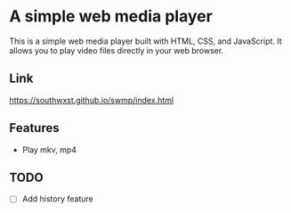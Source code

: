 # A simple web media player
This is a simple web media player built with HTML, CSS, and JavaScript. It allows you to play video files directly in your web browser.
## Link
https://southwxst.github.io/swmp/index.html
## Features
- Play mkv, mp4
## TODO
- [ ] Add history feature
